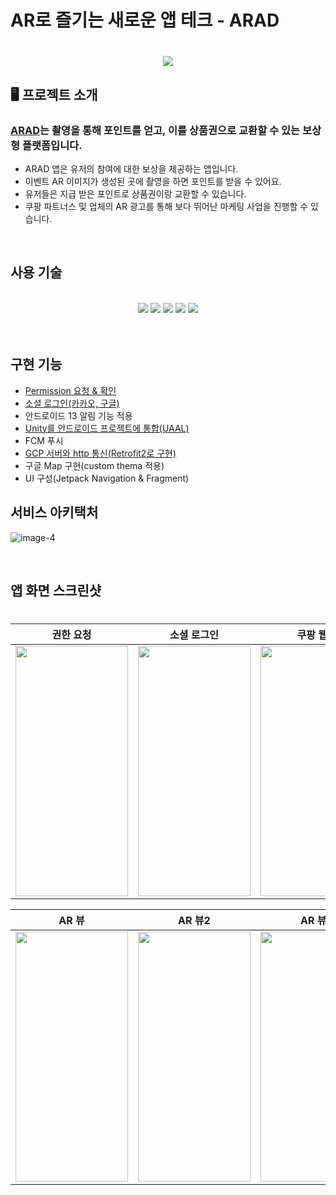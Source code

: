 
# AR로 즐기는 새로운 앱 테크 - ARAD

<h1 align="center"> <img src="https://github.com/user-attachments/assets/e94947fc-8292-4a56-8c83-e34eb1da6dd7"   /> </h1>

## 🖥️ 프로젝트 소개
### [ARAD](https://play.google.com/store/apps/details?id=com.anyractive.arad_january&pcampaignid=web_share)는 촬영을 통해 포인트를 얻고, 이를 상품권으로 교환할 수 있는 보상형 플랫폼입니다.
* ARAD 앱은 유저의 참여에 대한 보상을 제공하는 앱입니다. <br> 
* 이벤트 AR 이미지가 생성된 곳에 촬영을 하면 포인트를 받을 수 있어요. <br>
* 유저들은 지급 받은 포인트로 상품권이랑 교환할 수 있습니다. <br> 
* 쿠팡 파트너스 및 업체의 AR 광고를 통해 보다 뛰어난 마케팅 사업을 진행할 수 있습니다. 

<br>

## 사용 기술
<br>
<div align=center> 
  <img src="https://img.shields.io/badge/java-007396?style=for-the-badge&logo=java&logoColor=white"> 
  <img src="https://img.shields.io/badge/kotlin-232F3E?style=for-the-badge&logo=kotlin&logoColor=white"> 
  <img src="https://img.shields.io/badge/unity-FCC624?style=for-the-badge&logo=unity&logoColor=black"> 
  <img src="https://img.shields.io/badge/github-181717?style=for-the-badge&logo=github&logoColor=white">
  <img src="https://img.shields.io/badge/git-F05032?style=for-the-badge&logo=git&logoColor=white">

</div>
<br>
<br>

## 구현 기능

* [Permission 요청 & 확인](https://github.com/Gnoam-R/ARAD/blob/main/project/functions/permission.md) <br> 
* [소셜 로그인(카카오, 구글)](https://github.com/Gnoam-R/ARAD/blob/main/project/functions/login.md)<br> 
* 안드로이드 13 알림 기능 적용 <br> 
* [Unity를 안드로이드 프로젝트에 통합(UAAL)](https://github.com/Gnoam-R/ARAD/blob/main/project/functions/uaal(unity%20as%20a%20library).md) <br> 
* FCM 푸시 <br> 
* [GCP 서버와 http 통신(Retrofit2로 구현)](https://github.com/Gnoam-R/ARAD/blob/main/project/functions/network.md) <br> 
* 구글 Map 구현(custom thema 적용) <br> 
* UI 구성(Jetpack Navigation & Fragment) <br> 

## 서비스 아키택처
![image-4](https://github.com/user-attachments/assets/f3d82a87-5e2a-434e-b6f0-6b3c7dda8be8)


<br>

## 앱 화면 스크린샷

<h1 align="center">

| **권한 요청** | **소셜 로그인** | **쿠팡 웹뷰** | **Google Map** |
|---|---|---|---|
| <img src="https://github.com/rohhyungwoo/ARAD_Public/assets/67363759/d6e47aa0-6713-480e-927f-291f9887f6d7" width="180" height="400"/> | <img src="https://github.com/rohhyungwoo/ARAD_Public/assets/67363759/cb926de5-33eb-46d2-a6d8-c3ef6e84dca3" width="180" height="400"/> | <img src="https://github.com/rohhyungwoo/ARAD_Public/assets/67363759/662f5a81-5ef4-49cb-a973-5f370dfb8c0e" width="180" height="400"/>| <img src="https://github.com/rohhyungwoo/ARAD_Public/assets/67363759/a5f915ee-a355-4600-8b51-bba8d41b925d" width="180" height="400"/>

| **AR 뷰** | **AR 뷰2** | **AR 뷰3** | **POI upload** | 
|---|---|---|---|
| <img src="https://github.com/rohhyungwoo/ARAD_Public/assets/67363759/a97ac82a-33b3-4a2d-bfd9-8de9eb927b8f" width="180" height="400"/> | <img src="https://github.com/rohhyungwoo/ARAD_Public/assets/67363759/4b68bb9d-e610-46de-93c4-90fadd0f861a" width="180" height="400"/> | <img src="https://github.com/rohhyungwoo/ARAD_Public/assets/67363759/4e5bb0e1-3b92-45e1-91b6-0205fde399d0" width="180" height="400"/> |<img src="https://github.com/rohhyungwoo/ARAD_Public/assets/67363759/585f06da-b59c-43d3-b180-4ac7c00e5ffc" width="180" height="400"/> 

<br>

</h1>
<br>


